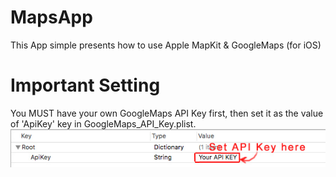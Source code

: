 # MapsApp
This App simple presents how to use Apple MapKit &amp; GoogleMaps (for iOS)

# Important Setting
You MUST have your own GoogleMaps API Key first, then set it as the value of 'ApiKey' key in GoogleMaps_API_Key.plist.
![App](GoogleMaps_API_Key_Setting.jpg)

